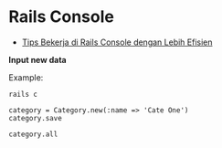 # Rails Console

* [Tips Bekerja di Rails Console dengan Lebih Efisien](http://agung-setiawan.com/tips-bekerja-di-rails-console-dengan-lebih-efisien/)

**Input new data**

Example:

	rails c

	category = Category.new(:name => 'Cate One')
	category.save

	category.all

	 

	